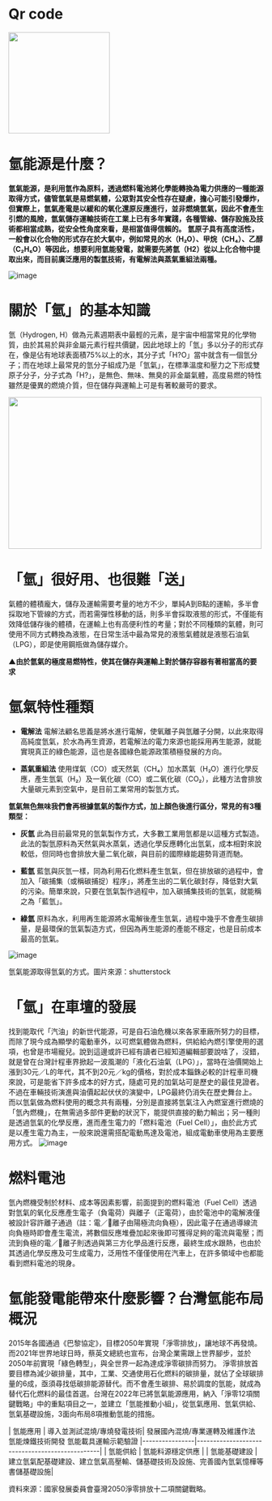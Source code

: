 # Qr code
<img src="https://github.com/yndon/Hydrogen/assets/161561963/819ed26c-3431-44ff-924b-0758a90c274f" width=200 height=200/>

# 氫能源是什麼？

**氫氣能源，是利用氫作為原料，透過燃料電池將化學能轉換為電力供應的一種能源取得方式，儘管氫氣是易燃氣體，公眾對其安全性存在疑慮，擔心可能引發爆炸，但實際上，氫氣產電是以緩和的氧化還原反應進行，並非燃燒氫氣，因此不會產生引燃的風險，氫氣儲存運輸技術在工業上已有多年實踐，各種管線、儲存設施及技術都相當成熟，從安全性角度來看，是相當值得信賴的。**
**氫原子具有高度活性，一般會以化合物的形式存在於大氣中，例如常見的水（H₂O）、甲烷（CH₄）、乙醇（C₂H₆O）等因此，想要利用氫能發電，就需要先將氫（H2）從以上化合物中提取出來，而目前廣泛應用的製氫技術，有電解法與蒸氣重組法兩種。**

![image](http://dev.iifun.com.tw/TFCI/files/file_pool/1/0L280412595440778705/img-fc.jpg)

# 關於「氫」的基本知識
氫（Hydrogen, H）做為元素週期表中最輕的元素，是宇宙中相當常見的化學物質，由於其易於與非金屬元素行程共價鍵，因此地球上的「氫」多以分子的形式存在，像是佔有地球表面積75%以上的水，其分子式「H?O」當中就含有一個氫分子；而在地球上最常見的氫分子組成乃是「氫氣」，在標準溫度和壓力之下形成雙原子分子，分子式為「H?」，是無色、無味、無臭的非金屬氣體，高度易燃的特性雖然是優異的燃燒介質，但在儲存與運輸上可是有著較嚴苛的要求。

<img src="https://img.okweb.asia/webseekfun0002/images/product/images/16795582779_16795615130_.jpg" width=500 height=300/>

# 「氫」很好用、也很難「送」
氣體的體積龐大，儲存及運輸需要考量的地方不少，單純A到B點的運輸，多半會採取地下管線的方式，而若需彈性移動的話，則多半會採取液態的形式，不僅能有效降低儲存後的體積，在運輸上也有高便利性的考量；對於不同種類的氣體，則可使用不同方式轉換為液態，在日常生活中最為常見的液態氣體就是液態石油氣（LPG），即是使用鋼瓶做為儲存媒介。


**▲由於氫氣的極度易燃特性，使其在儲存與運輸上對於儲存容器有著相當高的要求**

# 氫氣特性種類 

* **電解法**
電解法顧名思義是將水進行電解，使氧離子與氫離子分開，以此來取得高純度氫氣，於水為再生資源，若電解法的電力來源也能採用再生能源，就能實現真正的綠色能源，這也是各國綠色能源政策積極發展的方向。

* **蒸氣重組法**
使用煤氣（CO）或天然氣（CH₄）加水蒸氣（H₂O）進行化學反應，產生氫氣（H₂）及一氧化碳（CO）或二氧化碳（CO₂），此種方法會排放大量碳元素到空氣中，是目前工業常用的製氫方式。

**氫氣無色無味我們會再根據氫氣的製作方式，加上顏色後進行區分，常見的有3種類型：**
* **灰氫**
此為目前最常見的氫氣製作方式，大多數工業用氫都是以這種方式製造。此法的製氫原料為天然氣與水蒸氣，透過化學反應轉化出氫氣，成本相對來說較低，但同時也會排放大量二氧化碳，與目前的國際綠能趨勢背道而馳。

* **藍氫**
藍氫與灰氫一樣，同為利用石化燃料產生氫氣，但在排放碳的過程中，會加入「碳捕集（或稱碳捕捉）程序」，將產生出的二氧化碳封存，降低對大氣的污染。簡單來說，只要在氫氣製作過程中，加入碳捕集技術的氫氣，就能稱之為「藍氫」。

* **綠氫**
原料為水，利用再生能源將水電解後產生氫氣，過程中幾乎不會產生碳排量，是最環保的氫氣製造方式，但因為再生能源的產能不穩定，也是目前成本最高的氫氣。

![image](https://image.cache.storm.mg/styles/smg-800xauto-er/s3/media/image/2023/07/28/20230728-112247_U26547_M875340_9c8b.jpg?itok=YmPUE64M)

氫氣能源取得氫氣的方式。圖片來源：shutterstock

# 「氫」在車壇的發展
找到能取代「汽油」的新世代能源，可是自石油危機以來各家車廠所努力的目標，而除了現今成為顯學的電動車外，以可燃氣體做為燃料，供給給內燃引擎使用的選項，也曾是市場寵兒。說到這邊或許已經有讀者已經知道編輯部要說啥了，沒錯，就是曾在台灣計程車界掀起一波風潮的「液化石油氣（LPG）」，當時在油價開始上漲到30元／L的年代，其不到20元／kg的價格，對於成本錙銖必較的計程車司機來說，可是能省下許多成本的好方式，隨處可見的加氣站可是歷史的最佳見證者。不過在車輛技術演進與油價起起伏伏的演變中，LPG最終仍消失在歷史舞台上。
而以氫氣做為燃料使用的概念共有兩種，分別是直接將氫氣注入內燃室進行燃燒的「氫內燃機」，在無需過多部件更動的狀況下，能提供直接的動力輸出；另一種則是透過氫氣的化學反應，進而產生電力的「燃料電池（Fuel Cell）」，由於此方式是以產生電力為主，一般來說還需搭配電動馬達及電池，組成電動車使用為主要應用方式。
![image](https://www.carstar.com.tw:8443/downloadFileByUploadPath?uploadPath=news/1703814308767_5a0i.png)
 
# 燃料電池
氫內燃機受制於材料、成本等因素影響，前面提到的燃料電池（Fuel Cell）透過對氫氣的氧化反應產生電子（負電荷）與離子（正電荷），由於電池中的電解液僅被設計容許離子通過（註：電／離子由陽極流向負極），因此電子在通過導線流向負極時即會產生電流，將數個反應堆疊加起來後即可獲得足夠的電流與電壓；而流到負極的電／離子則透過與第三方化學品進行反應，最終生成水跟熱，也由於其透過化學反應及可生成電力，泛用性不僅僅使用在汽車上，在許多領域中也都能看到燃料電池的現身。

# 氫能發電能帶來什麼影響？台灣氫能布局概況

2015年各國通過《巴黎協定》，目標2050年實現「淨零排放」，讓地球不再發燒。而2021年世界地球日時，蔡英文總統也宣布，台灣企業需跟上世界腳步，並於2050年前實現「綠色轉型」，與全世界一起為達成淨零碳排而努力。
淨零排放首要目標為減少碳排量，其中，工業、交通使用石化燃料的碳排量，就佔了全球碳排量的6成，亟須尋找低碳排能源替代。而不會產生碳排、易於調度的氫能，就成為替代石化燃料的最佳首選。台灣在2022年已將氫氣能源應用，納入「淨零12項關鍵戰略」中的重點項目之一，並建立「氫能推動小組」，從氫氣應用、氫氣供給、氫氣基礎設施，3面向布局8項推動氫能的措施。


| 氫能應用 | 導入並測試混燒/專燒發電技術| 
發展國內混燒/專業運轉及維護作法
氫能煉鐵技術開發
氫能載具運輸示範驗證
|----------------|------------------------------------------------|
| 氫能供給  | 氫能料源穩定供應 | 
| 氫能基礎建設 | 建立氫氣配基礎建設、建立氫氣高壓輸、儲基礎技術及設施、完善國內氫氣憶樺等書儲基礎設施| 

資料來源：國家發展委員會臺灣2050淨零排放十二項關鍵戰略。
